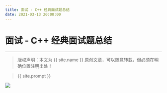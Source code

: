 ```yaml
---
title: 面试 - C++ 经典面试题总结
date: 2021-03-13 20:00:00
---
```

# 面试 - C++ 经典面试题总结
***
> 版权声明：本文为 {{ site.name }} 原创文章，可以随意转载，但必须在明确位置注明出处！














































> {{ site.prompt }}



![](https://dlonng.oss-cn-shenzhen.aliyuncs.com/blog/dlonng_qrcode.jpg#pic_center)